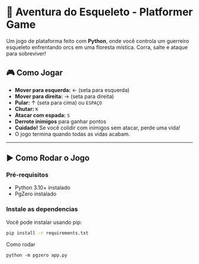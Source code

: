 # 🦴 Aventura do Esqueleto - Platformer Game

Um jogo de plataforma feito com **Python**, onde você controla um guerreiro esqueleto enfrentando orcs em uma floresta mística. Corra, salte e ataque para sobreviver!

## 🎮 Como Jogar

- **Mover para esquerda:** ← (seta para esquerda)
- **Mover para direita:** → (seta para direita)
- **Pular:** ↑ (seta para cima) ou `ESPAÇO`
- **Chutar:** `K`
- **Atacar com espada:** `S`
- **Derrote inimigos** para ganhar pontos
- **Cuidado!** Se você colidir com inimigos sem atacar, perde uma vida!
- O jogo termina quando todas as vidas acabam.

---

## ▶️ Como Rodar o Jogo

### Pré-requisitos

- Python 3.10+ instalado
- PgZero instalado

### Instale as dependencias

Você pode instalar usando pip:

```bash
pip install -r requirements.txt
```

Como rodar 
```
python -m pgzero app.py
```
